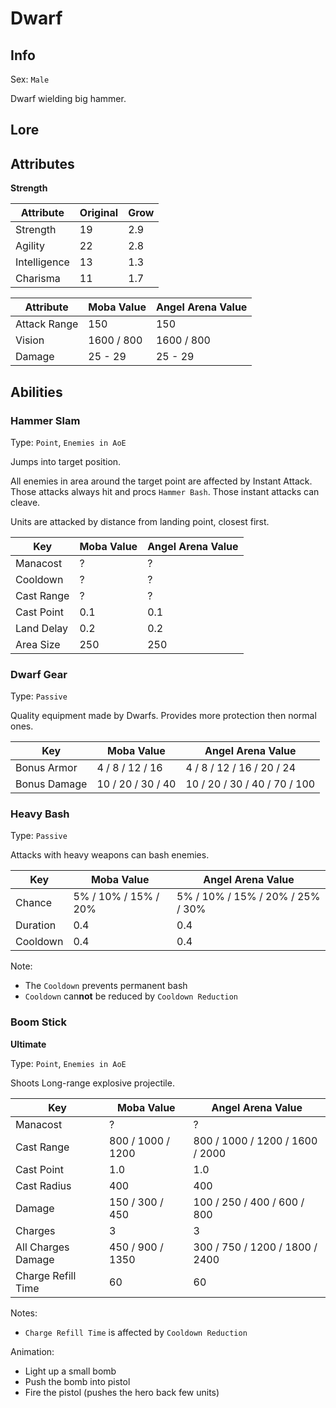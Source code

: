 # Dwarf

## Info
Sex: `Male`

Dwarf wielding big hammer.

## Lore

## Attributes

**Strength**

|  Attribute   | Original | Grow |
|--------------|----------|------|
| Strength     |    19    | 2.9  |
| Agility      |    22    | 2.8  |
| Intelligence |    13    | 1.3  |
| Charisma     |    11    | 1.7  |


|  Attribute   | Moba Value | Angel Arena Value |
|--------------|------------|-------------------|
| Attack Range |    150     |        150        |
| Vision       | 1600 / 800 |     1600 / 800    |
| Damage       |  25 - 29   |      25 - 29      |

## Abilities

### Hammer Slam

Type: `Point`, `Enemies in AoE`

Jumps into target position.

All enemies in area around the target point are affected by Instant Attack.
Those attacks always hit and procs `Hammer Bash`.
Those instant attacks can cleave.

Units are attacked by distance from landing point, closest first.

| Key | Moba Value | Angel Arena Value |
|-----|------------|-------------------|
| Manacost | ? | ? |
| Cooldown | ? | ? |
| Cast Range | ? | ? |
| Cast Point | 0.1 | 0.1 |
| Land Delay | 0.2 | 0.2 |
| Area Size | 250 | 250 |

### Dwarf Gear

Type: `Passive`

Quality equipment made by Dwarfs.
Provides more protection then normal ones.

|     Key     |   Moba Value   | Angel Arena Value |
|-------------|----------------|-------------------|
| Bonus Armor | 4 / 8 / 12 / 16 | 4 / 8 / 12 / 16 / 20 / 24 |
| Bonus Damage | 10 / 20 / 30 / 40 | 10 / 20 / 30 / 40 / 70 / 100 |

### Heavy Bash

Type: `Passive`

Attacks with heavy weapons can bash enemies.

| Key | Moba Value | Angel Arena Value |
|-----|------------|-------------------|
| Chance | 5% / 10% / 15% / 20% | 5% / 10% / 15% / 20% / 25% / 30% |
| Duration | 0.4 | 0.4 |
| Cooldown | 0.4 | 0.4 |

Note:
- The `Cooldown` prevents permanent bash
- `Cooldown` can**not** be reduced by `Cooldown Reduction`

### Boom Stick
**__Ultimate__**

Type: `Point`, `Enemies in AoE`

Shoots Long-range explosive projectile.

|     Key     |   Moba Value   | Angel Arena Value |
|-------------|----------------|-------------------|
| Manacost | ? | ? |
| Cast Range | 800 / 1000 / 1200 | 800 / 1000 / 1200 / 1600 / 2000 |
| Cast Point | 1.0 | 1.0 |
| Cast Radius | 400 | 400 |
| Damage | 150 / 300 / 450 | 100 / 250 / 400 / 600 / 800 |
| Charges | 3 | 3 |
| All Charges Damage | 450 / 900 / 1350 | 300 / 750 / 1200 / 1800 / 2400 |
| Charge Refill Time | 60 | 60 |

Notes:
- `Charge Refill Time` is affected by `Cooldown Reduction`

Animation:
- Light up a small bomb
- Push the bomb into pistol
- Fire the pistol (pushes the hero back few units)
